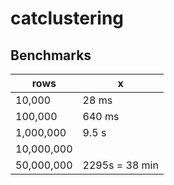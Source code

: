 # catclustering

## Benchmarks

| rows       | x    |
| ---------- | ---- |
| 10,000 | 28 ms |
| 100,000 | 640 ms
|   1,000,000         |  9.5 s    |
| 10,000,000 |      | 417 s [1] 420s [2]\ = 7 min
| 50,000,000| 2295s = 38 min